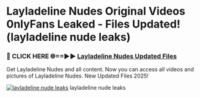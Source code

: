 # Layladeline Nudes Original Videos 0nlyFans Leaked - Files Updated! (layladeline nude leaks)

<h3>🔴 CLICK HERE 🌐==►► <a href="https://tinyurl.com/2p9ay9w9" rel="nofollow">Layladeline Nudes Updated Files</a></h3>

Get Layladeline Nudes and all content. Now you can access all videos and pictures of Layladeline Nudes. New Updated Files 2025!

[![layladeline nude leaks](https://i.imgur.com/KQgVmj3.gif)](https://tinyurl.com/2p9ay9w9)
layladeline nude leaks